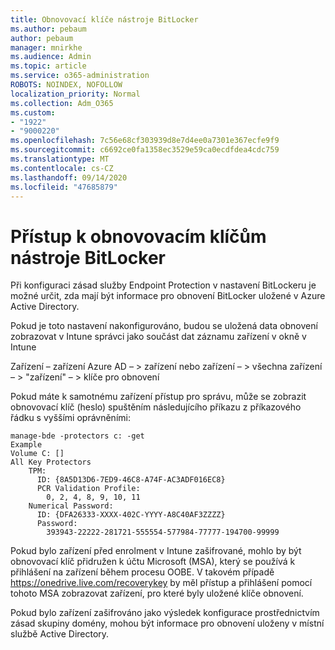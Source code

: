 ```yaml
---
title: Obnovovací klíče nástroje BitLocker
ms.author: pebaum
author: pebaum
manager: mnirkhe
ms.audience: Admin
ms.topic: article
ms.service: o365-administration
ROBOTS: NOINDEX, NOFOLLOW
localization_priority: Normal
ms.collection: Adm_O365
ms.custom:
- "1922"
- "9000220"
ms.openlocfilehash: 7c56e68cf303939d8e7d4ee0a7301e367ecfe9f9
ms.sourcegitcommit: c6692ce0fa1358ec3529e59ca0ecdfdea4cdc759
ms.translationtype: MT
ms.contentlocale: cs-CZ
ms.lasthandoff: 09/14/2020
ms.locfileid: "47685879"
---
```

# <a name="accessing-bitlocker-recovery-keys"></a>Přístup k obnovovacím klíčům nástroje BitLocker

Při konfiguraci zásad služby Endpoint Protection v nastavení BitLockeru je možné určit, zda mají být informace pro obnovení BitLocker uložené v Azure Active Directory.

Pokud je toto nastavení nakonfigurováno, budou se uložená data obnovení zobrazovat v Intune správci jako součást dat záznamu zařízení v okně v Intune

Zařízení – zařízení Azure AD – > zařízení nebo zařízení – > všechna zařízení – > "zařízení" – > klíče pro obnovení

Pokud máte k samotnému zařízení přístup pro správu, může se zobrazit obnovovací klíč (heslo) spuštěním následujícího příkazu z příkazového řádku s vyššími oprávněními:

```
manage-bde -protectors c: -get
Example
Volume C: []
All Key Protectors
    TPM:
      ID: {8A5D13D6-7ED9-46C8-A74F-AC3ADF016EC8}
      PCR Validation Profile:
        0, 2, 4, 8, 9, 10, 11
    Numerical Password:
      ID: {DFA26333-XXXX-402C-YYYY-A8C40AF3ZZZZ}
      Password:
        393943-22222-281721-555554-577984-77777-194700-99999
```
Pokud bylo zařízení před enrolment v Intune zašifrované, mohlo by být obnovovací klíč přidružen k účtu Microsoft (MSA), který se používá k přihlášení na zařízení během procesu OOBE. V takovém případě  https://onedrive.live.com/recoverykey by měl přístup a přihlášení pomocí tohoto MSA zobrazovat zařízení, pro které byly uložené klíče obnovení.
 
Pokud bylo zařízení zašifrováno jako výsledek konfigurace prostřednictvím zásad skupiny domény, mohou být informace pro obnovení uloženy v místní službě Active Directory.
 

